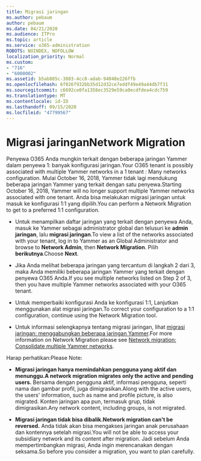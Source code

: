 ```yaml
---
title: Migrasi jaringan
ms.author: pebaum
author: pebaum
ms.date: 04/21/2020
ms.audience: ITPro
ms.topic: article
ms.service: o365-administration
ROBOTS: NOINDEX, NOFOLLOW
localization_priority: Normal
ms.custom:
- "716"
- "6000002"
ms.assetid: b5ab885c-3803-4cc8-adab-94848e226ffb
ms.openlocfilehash: 6f026f932bb35d12d32ce7eddf49e49a44db7f31
ms.sourcegitcommit: c6692ce0fa1358ec3529e59ca0ecdfdea4cdc759
ms.translationtype: MT
ms.contentlocale: id-ID
ms.lasthandoff: 09/15/2020
ms.locfileid: "47799567"
---
```

# <a name="network-migration"></a><span data-ttu-id="83b7a-102">Migrasi jaringan</span><span class="sxs-lookup"><span data-stu-id="83b7a-102">Network Migration</span></span>

<span data-ttu-id="83b7a-103">Penyewa O365 Anda mungkin terkait dengan beberapa jaringan Yammer dalam penyewa 1: banyak konfigurasi jaringan.</span><span class="sxs-lookup"><span data-stu-id="83b7a-103">Your O365 tenant is possibly associated with multiple Yammer networks in a 1 tenant : Many networks configuration.</span></span> <span data-ttu-id="83b7a-104">Mulai October 16, 2018, Yammer tidak lagi mendukung beberapa jaringan Yammer yang terkait dengan satu penyewa.</span><span class="sxs-lookup"><span data-stu-id="83b7a-104">Starting October 16, 2018, Yammer will no longer support multiple Yammer networks associated with one tenant.</span></span> <span data-ttu-id="83b7a-105">Anda bisa melakukan migrasi jaringan untuk masuk ke konfigurasi 1:1 yang dipilih.</span><span class="sxs-lookup"><span data-stu-id="83b7a-105">You can perform a Network Migration to get to a preferred 1:1 configuration.</span></span>
  
- <span data-ttu-id="83b7a-106">Untuk menampilkan daftar jaringan yang terkait dengan penyewa Anda, masuk ke Yammer sebagai administrator global dan telusuri ke **admin jaringan**, lalu **migrasi jaringan**.</span><span class="sxs-lookup"><span data-stu-id="83b7a-106">To view a list of the networks associated with your tenant, log in to Yammer as an Global Administrator and browse to **Network Admin**, then **Network Migration**.</span></span> <span data-ttu-id="83b7a-107">Pilih **berikutnya**.</span><span class="sxs-lookup"><span data-stu-id="83b7a-107">Choose **Next**.</span></span>

- <span data-ttu-id="83b7a-108">Jika Anda melihat beberapa jaringan yang tercantum di langkah 2 dari 3, maka Anda memiliki beberapa jaringan Yammer yang terkait dengan penyewa O365 Anda.</span><span class="sxs-lookup"><span data-stu-id="83b7a-108">If you see multiple networks listed on Step 2 of 3, then you have multiple Yammer networks associated with your O365 tenant.</span></span>

- <span data-ttu-id="83b7a-109">Untuk memperbaiki konfigurasi Anda ke konfigurasi 1:1, Lanjutkan menggunakan alat migrasi jaringan.</span><span class="sxs-lookup"><span data-stu-id="83b7a-109">To correct your configuration to a 1:1 configuration, continue using the Network Migration tool.</span></span>

- <span data-ttu-id="83b7a-110">Untuk informasi selengkapnya tentang migrasi jaringan, lihat [migrasi jaringan: menggabungkan beberapa jaringan Yammer](https://docs.microsoft.com/yammer/configure-your-yammer-network/consolidate-multiple-yammer-networks).</span><span class="sxs-lookup"><span data-stu-id="83b7a-110">For more information on Network Migration please see [Network migration: Consolidate multiple Yammer networks](https://docs.microsoft.com/yammer/configure-your-yammer-network/consolidate-multiple-yammer-networks).</span></span>

<span data-ttu-id="83b7a-111">Harap perhatikan:</span><span class="sxs-lookup"><span data-stu-id="83b7a-111">Please Note:</span></span>
  
- <span data-ttu-id="83b7a-112">**Migrasi jaringan hanya memindahkan pengguna yang aktif dan menunggu.**</span><span class="sxs-lookup"><span data-stu-id="83b7a-112">**A network migration migrates only the active and pending users.**</span></span> <span data-ttu-id="83b7a-113">Bersama dengan pengguna aktif, informasi pengguna, seperti nama dan gambar profil, juga dimigrasikan.</span><span class="sxs-lookup"><span data-stu-id="83b7a-113">Along with the active users, the users' information, such as name and profile picture, is also migrated.</span></span> <span data-ttu-id="83b7a-114">Konten jaringan apa pun, termasuk grup, tidak dimigrasikan.</span><span class="sxs-lookup"><span data-stu-id="83b7a-114">Any network content, including groups, is not migrated.</span></span>

- <span data-ttu-id="83b7a-115">**Migrasi jaringan tidak bisa dibalik.**</span><span class="sxs-lookup"><span data-stu-id="83b7a-115">**Network migration can't be reversed.**</span></span> <span data-ttu-id="83b7a-116">Anda tidak akan bisa mengakses jaringan anak perusahaan dan kontennya setelah migrasi.</span><span class="sxs-lookup"><span data-stu-id="83b7a-116">You will not be able to access your subsidiary network and its content after migration.</span></span> <span data-ttu-id="83b7a-117">Jadi sebelum Anda mempertimbangkan migrasi, Anda ingin merencanakan dengan seksama.</span><span class="sxs-lookup"><span data-stu-id="83b7a-117">So before you consider a migration, you want to plan carefully.</span></span>

